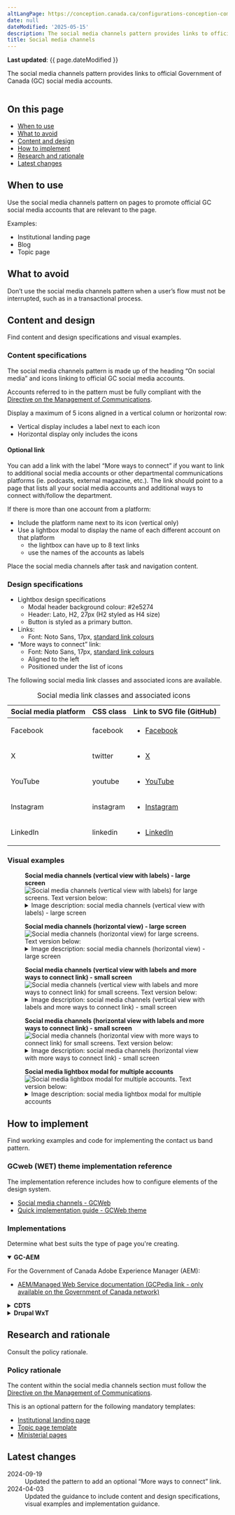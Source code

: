 ```yaml
---
altLangPage: https://conception.canada.ca/configurations-conception-communes/bloc-medias-sociaux.html
date: null
dateModified: '2025-05-15'
description: The social media channels pattern provides links to official Government of Canada social media accounts on various social media platforms.
title: Social media channels
---
```

<p><strong>Last updated</strong>: {{ page.dateModified }}</p>
<p>The social media channels pattern provides links to official Government of Canada (GC) social media accounts.</p>
<div class="pattern-demo mrgn-tp-lg mrgn-bttm-xl"><img src="../images/social-media-vertical-mask-en.png" class="img-responsive" alt="" /></div>
<section>
    <h2>On this page</h2>
    <ul>
        <li><a href="#use">When to use</a></li>
        <li><a href="#avoid">What to avoid</a></li>
        <li><a href="#design">Content and design</a></li>
        <li><a href="#implement">How to implement</a></li>
        <li><a href="#research">Research and rationale</a></li>
        <li><a href="#latest">Latest changes</a></li>
    </ul>
</section>
<section>
    <h2 id="use">When to use</h2>
    <p>Use the social media channels pattern on pages to promote official GC social media accounts that are relevant to the page.</p>
    <p>Examples:</p>
    <ul>
        <li>Institutional landing page</li>
        <li>Blog</li>
        <li>Topic page</li>
    </ul>
</section>
<section>
    <h2 id="avoid">What to avoid</h2>
    <p>Don’t use the social media channels pattern when a user’s flow must not be interrupted, such as in a transactional process.</p>
</section>
<section>
    <h2 id="design">Content and design</h2>
    <p>Find content and design specifications and visual examples.</p>
    <h3>Content specifications</h3>
    <p>The social media channels pattern is made up of the heading “On social media” and icons linking to official GC social media accounts.</p>
    <p>Accounts referred to in the pattern must be fully compliant with the <a href="https://www.tbs-sct.canada.ca/pol/doc-eng.aspx?id=30682">Directive on the Management of Communications</a>.</p>
    <p>Display a maximum of 5 icons aligned in a vertical column or horizontal row:</p>
    <ul>
        <li>Vertical display includes a label next to each icon</li>
        <li>Horizontal display only includes the icons</li>
    </ul>
    <h4>Optional link</h4>
    <p>You can add a link with the label “More ways to connect” if you want to link to additional social media accounts or other departmental communications platforms (ie. podcasts, external magazine, etc.). The link should point to a page that lists all your social media accounts and additional ways to connect with/follow the department.</p>
    <p>If there is more than one account from a platform:</p>
    <ul>
        <li>Include the platform name next to its icon (vertical only)</li>
        <li>
            Use a lightbox modal to display the name of each different account on that platform
            <ul>
                <li>the lightbox can have up to 8 text links</li>
                <li>use the names of the accounts as labels</li>
            </ul>
        </li>
    </ul>
    <p>Place the social media channels after task and navigation content.</p>
    <h3>Design specifications</h3>
    <ul>
        <li>
            Lightbox design specifications
            <ul>
                <li>Modal header background colour: #2e5274</li>
                <li>Header: Lato, H2, 27px (H2 styled as H4 size)</li>
                <li>Button is styled as a primary button.</li>
            </ul>
        </li>
        <li>
            Links:
            <ul>
                <li>Font: Noto Sans, 17px, <a href="https://design.canada.ca/styles/colours.html">standard link colours</a></li>
            </ul>
        </li>
        <li>“More ways to connect” link:
        <ul>
            <li>Font: Noto Sans, 17px, <a href="https://design.canada.ca/styles/colours.html">standard link colours</a></li>
            <li>Aligned to the left</li>
            <li>Positioned under the list of icons</li>
        </ul>
</li>
    </ul>
    <p>The following social media link classes and associated icons are available.</p>
    <div class="row mrgn-tp-lg">
        <div class="col-md-8">
            <div class="panel panel-default">
                <table class="table table-striped" id="social-media" aria-live="polite">
                    <caption class="wb-inv">
                        Social media link classes and associated icons
                    </caption>
                    <thead>
                        <tr>
                            <th class="col-md-4">Social media platform</th>
                            <th class="col-md-6">CSS class</th>
                            <th class="col-md-2">Link to SVG file (GitHub)</th>
                        </tr>
                    </thead>
                    <tbody>
                        <tr>
                            <td>Facebook</td>
                            <td><p>facebook</p></td>
                            <td class="text-center">
                            <div class="provisional gc-followus">
                            <ul class="list-inline">
                                <li><a href="https://github.com/wet-boew/GCWeb/blob/master/components/gc-follow-us/assets/facebook.svg" class="facebook"><span class="wb-inv">Facebook</span></a></li>
                             </ul>
                            </div>
                            </td>
                        </tr>
                        <tr>
                            <td>X</td>
                            <td><p>twitter</p></td>
                             <td class="text-center">
                             <div class="provisional gc-followus">
                                <ul class="list-inline">
                                    <li><a href="https://github.com/wet-boew/GCWeb/blob/master/components/gc-follow-us/assets/twitter.svg" class="twitter"><span class="wb-inv">X</span></a></li>
                                </ul>
                            </div>
                            </td>
                        </tr>
                        <tr>
                            <td>YouTube</td>
                            <td><p>youtube</p></td>
                            <td class="text-center">
                            <div class="provisional gc-followus">
                            <ul class="list-inline">
                                <li><a href="https://github.com/wet-boew/GCWeb/blob/master/components/gc-follow-us/assets/youtube.svg" class="youtube"><span class="wb-inv">YouTube</span></a></li>
                            </ul>
                            </div>
                            </td>
                        </tr>
                        <tr>
                            <td>Instagram</td>
                            <td>instagram</td>
                            <td class="text-center"><div class="provisional gc-followus">
                            <ul class="list-inline">
                                <li><a href="https://github.com/wet-boew/GCWeb/blob/master/components/gc-follow-us/assets/instagram.svg" class="instagram"><span class="wb-inv">Instagram</span></a></li>
                            </ul>
                            </div>
                        </td>
                        </tr>
                        <tr>
                            <td>LinkedIn</td>
                            <td><p>linkedin</p></td>
                            <td class="text-center"><div class="provisional gc-followus">
                                <ul class="list-inline">
                                    <li><a href="https://github.com/wet-boew/GCWeb/blob/master/components/gc-follow-us/assets/linkedin.svg" class="linkedin"><span class="wb-inv">LinkedIn</span></a></li>
                                </ul>
                            </div>
                            </td>
                        </tr>
                    </tbody>
                </table>
            </div>
        </div>
    </div>
    <h3>Visual examples</h3>
    <div class="pattern-demo mrgn-tp-md mrgn-bttm-md">
        <figure class="mrgn-tp-md mrgn-bttm-lg">
            <figcaption><b>Social media channels (vertical view with labels) - large screen</b></figcaption>
            <img src="../images/social-media-vertical-mask-en.png" class="img-responsive" alt="Social media channels (vertical view with labels) for large screens. Text version below:" />
            <details>
                <summary class="wb-toggle" data-toggle='{"print":"on"}'>Image description: social media channels (vertical view with labels) - large screen</summary>
                <p>Social media channel links appear in a section with the heading “On social media”. Below the heading is a vertical list with associated icons and labels:</p>
                <ul>
                    <li>Facebook icon followed by the placeholder text FacebookPageName</li>
                    <li>X icon followed by the placeholder text @XAccount</li>
                    <li>Youtube icon followed by the placeholder text YouTubeName</li>
                    <li>Instagram icon followed by the placeholder text InstagramName</li>
                    <li>LinkedIn icon followed by the placeholder text LinkedInName</li>
                </ul>
            </details>
        </figure>
    </div>
    <div class="pattern-demo mrgn-tp-md mrgn-bttm-md">
        <figure class="mrgn-tp-md mrgn-bttm-lg">
            <figcaption><b>Social media channels (horizontal view) - large screen</b></figcaption>
            <img src="../images/social-media-horizontal-mask-en.png" class="img-responsive" alt="Social media channels (horizontal view) for large screens. Text version below:" />
            <details>
                <summary class="wb-toggle" data-toggle='{"print":"on"}'>Image description: social media channels (horizontal view) - large screen</summary>
                <p>Social media channel links appear in a section with the heading “On social media”. Below the heading is a horizontal list with associated icons, but without labels:</p>
                <ul>
                    <li>Facebook</li>
                    <li>X</li>
                    <li>Youtube</li>
                    <li>Instagram</li>
                    <li>LinkedIn</li>
                </ul>
            </details>
        </figure>
    </div>
    <div class="pattern-demo mrgn-tp-md mrgn-bttm-md">
        <figure class="mrgn-tp-md mrgn-bttm-lg">
            <figcaption><b>Social media channels (vertical view with labels and more ways to connect link) - small screen</b></figcaption>
            <img src="../images/social-media-vertical-en-sm.png" class="img-responsive" alt="Social media channels (vertical view with labels and more ways to connect link) for small screens. Text version below:" />
            <details>
                <summary class="wb-toggle" data-toggle='{"print":"on"}'>Image description: social media channels (vertical view with labels and more ways to connect link) - small screen</summary>
                <p>Social media channel links appear in a section with the heading “On social media”. Below the heading is a vertical list with associated icons and labels:</p>
                <ul>
                    <li>Facebook icon followed by the placeholder text FacebookPageName</li>
                    <li>X icon followed by the placeholder text @XAccount</li>
                    <li>Youtube icon followed by the placeholder text YouTubeName</li>
                    <li>Instagram icon followed by the placeholder text InstagramName</li>
                    <li>LinkedIn icon followed by the placeholder text LinkedInName</li>
                </ul>
              <p>Below the icons is a link with the label: More ways to connect</p>
            </details>
        </figure>
    </div>
        <div class="pattern-demo mrgn-tp-md mrgn-bttm-md">
        <figure class="mrgn-tp-md mrgn-bttm-lg">
            <figcaption><b>Social media channels (horizontal view with labels and more ways to connect link) - small screen</b></figcaption>
            <img src="../images/social-media-horizontal-en-sm.png" class="img-responsive" alt="Social media channels (horizontal view with more ways to connect link) for small screens. Text version below:" />
            <details>
                <summary class="wb-toggle" data-toggle='{"print":"on"}'>Image description: social media channels (horizontal view with more ways to connect link) - small screen</summary>
                <p>Social media channel links appear in a section with the heading “On social media”. Below the heading is a horizontal list with associated icons:</p>
                <ul>
                    <li>Facebook icon</li>
                    <li>X icon</li>
                    <li>Youtube icon</li>
                    <li>Instagram icon</li>
                    <li>LinkedIn icon</li>
                </ul>
                <p>Below the icons is a link with the label: More ways to connect</p>
            </details>
        </figure>
    </div>
    <div class="pattern-demo mrgn-tp-md mrgn-bttm-md">
        <figure class="mrgn-tp-md mrgn-bttm-lg">
            <figcaption><b>Social media lightbox modal for multiple accounts</b></figcaption>
            <img src="../images/social-media-lightbox-en.png" class="img-responsive" alt="Social media lightbox modal for multiple accounts. Text version below:" />
            <details>
                <summary class="wb-toggle" data-toggle='{"print":"on"}'>Image description: social media lightbox modal for multiple accounts</summary>
                <p>
                    An overlay lightbox for displaying multiple Facebook accounts. There is a header indicating which social media platform, below there are two links titled [First Facebook account title] and [Second Facebook account
                    title]. The lightbox has a close button and an X in the corner to exit the modal.
                </p>
            </details>
        </figure>
    </div>
</section>
<section>
    <h2 id="implement">How to implement</h2>
    <p>Find working examples and code for implementing the contact us band pattern.</p>
    <h3>GCweb (WET) theme implementation reference</h3>
    <p>The implementation reference includes how to configure elements of the design system.</p>
    <ul>
        <li><a href="https://wet-boew.github.io/GCWeb/components/gc-follow-us/gc-follow-us-en.html">Social media channels - GCWeb</a></li>
        <li><a href="https://wet-boew.github.io/GCWeb/docs/implementing-en.html">Quick implementation guide - GCWeb theme</a></li>
    </ul>
    <h3>Implementations</h3>
    <p>Determine what best suits the type of page you're creating.</p>
    <div class="row">
        <div class="col-md-8">
            <div class="wb-tabs mrgn-tp-lg">
                <div class="tabpanels">
                    <details id="004" open="open">
                        <summary><strong>GC-AEM</strong></summary>
                        <p class="mrgn-tp-lg">For the Government of Canada Adobe Experience Manager (AEM):</p>
                        <ul>
                            <li><a href="https://www.gcpedia.gc.ca/wiki/AEM_GC-specific_Documentation_6.5">AEM/Managed Web Service documentation (GCPedia link - only available on the Government of Canada network)</a></li>
                        </ul>
                    </details>
                    <details id="005">
                        <summary><strong>CDTS</strong></summary>
                        <p class="mrgn-tp-lg">For the Centrally Deployed Templates Solution (CDTS):</p>
                        <ul>
                            <li><a href="https://cenw-wscoe.github.io/sgdc-cdts/docs/index-en.html">CDTS documentation</a></li>
                        </ul>
                    </details>
                    <details id="006">
                        <summary><strong>Drupal WxT</strong></summary>
                        <p class="mrgn-tp-lg">For Drupal WxT:</p>
                        <ul>
                            <li><a href="https://drupalwxt.github.io/">Drupal WxT documentation</a></li>
                        </ul>
                    </details>
                </div>
            </div>
        </div>
    </div>
</section>
<section>
    <h2 id="research">Research and rationale</h2>
    <p>Consult the policy rationale.</p>
    <h3>Policy rationale</h3>
    <p>The content within the social media channels section must follow the <a href="https://www.tbs-sct.canada.ca/pol/doc-eng.aspx?id=30682">Directive on the Management of Communications</a>.</p>
    <p>This is an optional pattern for the following mandatory templates:</p>
    <ul>
        <li><a href="https://design.canada.ca/mandatory-templates/institutional-profile-pages.html">Institutional landing page</a></li>
        <li><a href="https://design.canada.ca/mandatory-templates/topic.html">Topic page template</a></li>
        <li><a href="https://design.canada.ca/mandatory-templates/ministerial-profile-pages.html">Ministerial pages</a></li>
    </ul>
</section>
<section>
    <h2 id="latest">Latest changes</h2>
    <dl class="dl-horizontal">
      <dt>
            <time datetime="2024-09-24" class="link-muted">2024-09-19</time>
        </dt>
        <dd>Updated the pattern to add an optional “More ways to connect” link.</dd>
        <dt>
            <time datetime="2023-08-13" class="link-muted">2024-04-03</time>
        </dt>
        <dd>Updated the guidance to include content and design specifications, visual examples and implementation guidance.</dd>
    </dl>
</section>
